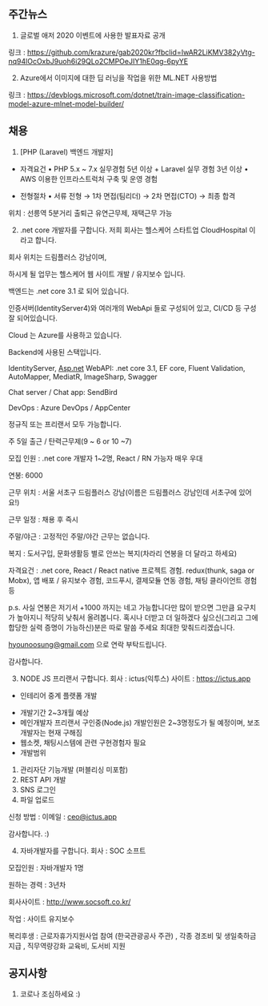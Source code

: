 ## 주간뉴스

1)  글로벌 애저 2020 이벤트에 사용한 발표자료 공개

링크 : https://github.com/krazure/gab2020kr?fbclid=IwAR2LiKMV382yVtg-nq94lOcOxbJ9uoh6i29QLo2CMPOeJIY1hE0qg-6pyYE


2) Azure에서 이미지에 대한 딥 러닝을 작업을 위한 ML.NET 사용방법

링크 : https://devblogs.microsoft.com/dotnet/train-image-classification-model-azure-mlnet-model-builder/

## 채용

1) [PHP (Laravel) 백엔드 개발자]



- 자격요건
• PHP 5.x ~ 7.x 실무경험 5년 이상 + Laravel 실무 경험 3년 이상
• AWS 이용한 인프라스트럭처 구축 및 운영 경험

- 전형절차 
•  서류 전형 → 1차 면접(팀리더)  → 2차 면접(CTO) → 최종 합격

위치 : 선릉역 5분거리 
출퇴근 유연근무제, 재택근무 가능

2) .net core 개발자를 구합니다.
저희 회사는 헬스케어 스타트업 CloudHospital 이라고 합니다.

회사 위치는 드림플러스 강남이며,

하시게 될 업무는 헬스케어 웹 사이트 개발 / 유지보수 입니다.

백엔드는 .net core 3.1 로 되어 있습니다.

인증서버(IdentityServer4)와 여러개의 WebApi 들로 구성되어 있고, CI/CD 등 구성 잘 되어있습니다.

Cloud 는 Azure를 사용하고 있습니다.

Backend에 사용된 스택입니다.

IdentityServer, [Asp.net](http://asp.net/) WebAPI: .net core 3.1, EF core, Fluent Validation, AutoMapper, MediatR, ImageSharp, Swagger

Chat server / Chat app: SendBird

DevOps : Azure DevOps / AppCenter

정규직 또는 프리랜서 모두 가능합니다.

주 5일 출근 / 탄력근무제(9 ~ 6 or 10 ~7)

모집 인원 : .net core 개발자 1~2명, React / RN 가능자 매우 우대

연봉: 6000

근무 위치 : 서울 서초구 드림플러스 강남(이름은 드림플러스 강남인데 서초구에 있어요!)

근무 일정 : 채용 후 즉시

주말/야근 : 고정적인 주말/야간 근무는 없습니다.

복지 : 도서구입, 문화생활등 별로 안쓰는 복지(차라리 연봉을 더 달라고 하세요)

자격요건 : .net core, React / React native 프로젝트 경험. redux(thunk, saga or Mobx), 앱 배포 / 유지보수 경험, 코드푸시, 결제모듈 연동 경험, 채팅 클라이언트 경험 등

p.s. 사실 연봉은 저기서 +1000 까지는 네고 가능합니다만 많이 받으면 그만큼 요구치가 높아지니 적당히 낮춰서 올려봅니다. 혹시나 더받고 더 일하겠다 싶으신(그리고 그에 합당한 실력 증명이 가능하신)분은 따로 말씀 주세요 최대한 맞춰드리겠습니다.

hyounoosung@gmail.com 으로 연락 부탁드립니다.

감사합니다.

3) NODE JS 프리랜서 구합니다.
회사 : ictus(익투스)
사이트 : https://ictus.app
* 인테리어 중계 플랫폼 개발
- 개발기간 2~3개월 예상
- 메인개발자 프리랜서 구인중(Node.js)
  개발인원은 2~3명정도가 될 예정이며,
  보조개발자는 현재 구해짐
- 웹소켓, 채팅시스템에 관련 구현경험자 필요
- 개발범위
1. 관리자단 기능개발 (퍼블리싱 미포함)
2. REST API 개발
3. SNS 로그인
4. 파일 업로드 

신청 방법 : 이메일 : ceo@ictus.app

감사합니다. :)

4) 자바개발자를 구합니다.
회사 : SOC 소프트

모집인원 : 자바개발자 1명 

원하는 경력 : 3년차 

회사사이트 : http://www.socsoft.co.kr/

작업 : 사이트 유지보수 

복리후생 : 근로자휴가지원사업 참여 (한국관광공사 주관) , 각종 경조비 및 생일축하금 지급 , 직무역량강화 교육비, 도서비 지원

## 공지사항

1) 코로나 조심하세요 :)
